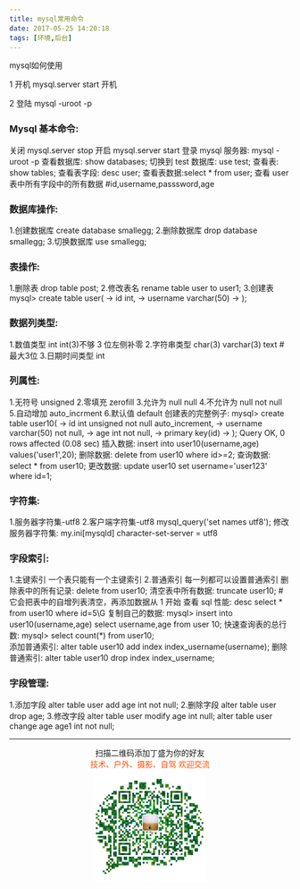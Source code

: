 ```yaml
---
title: mysql常用命令
date: 2017-05-25 14:20:18
tags: [环境,后台]
---
```


mysql如何使用 

1 开机 mysql.server start  开机 

2 登陆 mysql -uroot -p




<!--more-->
### Mysql 基本命令: 
关闭 mysql.server stop
开启 mysql.server start
登录 mysql 服务器: mysql -uroot -p
查看数据库: show databases;
切换到 test 数据库: use test;
查看表: show tables;
查看表字段: desc user;
查看表数据:select * from user;
查看 user 表中所有字段中的所有数据 #id,username,passsword,age
### 数据库操作: 
1.创建数据库
create database smallegg;
2.删除数据库
drop database smallegg;
3.切换数据库 
use smallegg;
### 表操作: 
1.删除表
drop table post;
2.修改表名
rename table user to user1;
3.创建表
mysql> create table user(
-> id int,
-> username varchar(50) -> );
### 数据列类型: 
1.数值类型 int int(3)不够 3 位左侧补零
2.字符串类型 char(3) varchar(3) text #最大3位
3.日期时间类型 int
### 列属性: 
1.无符号 unsigned
2.零填充 zerofill
3.允许为 null null
4.不允许为 null not null
5.自动增加 auto_incrment
6.默认值 default
创建表的完整例子: mysql> create table user10(
-> id int unsigned not null auto_increment, -> username varchar(50) not null,
-> age int not null,
-> primary key(id)
-> );
Query OK, 0 rows affected (0.08 sec)
插入数据:
insert into user10(username,age) values('user1',20);
删除数据:
delete from user10 where id>=2;
查询数据:
select * from user10;
更改数据:
update user10 set username='user123' where id=1;
### 字符集:
1.服务器字符集-utf8
2.客户端字符集-utf8 mysql_query('set names utf8');
修改服务器字符集: my.ini[mysqld] character-set-server = utf8
### 字段索引:
     
1.主键索引 一个表只能有一个主键索引 2.普通索引 每一列都可以设置普通索引
删除表中的所有记录: delete from user10;
清空表中所有数据:
truncate user10; #它会把表中的自增列表清空，再添加数据从 1 开始
查看 sql 性能:
desc select * from user10 where id=5\G
复制自己的数据:
mysql> insert into user10(username,age) select username,age from user 10;
快速查询表的总行数:
mysql> select count(*) from user10;    
添加普通索引:
alter table user10 add index index_username(username);
删除普通索引:
alter table user10 drop index index_username;
### 字段管理:
1.添加字段
alter table user add age int not null;
2.删除字段
alter table user drop age;
3.修改字段
alter table user modify age int null;
alter table user change age age1 int not null;


-------

<div  align=center>
    <center> 扫描二维码添加丁盛为你的好友</center ><center><font color=#f75000 size=>技术、户外、摄影、自驾 欢迎交流</font><center><img width='40%' align='center' src='/uploads/wechat-qcode.jpg
'>
</div>

